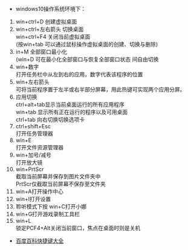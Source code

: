 * windows10操作系统环境下：
1. win+ctrl+D  创建虚拟桌面 
2. win+ctrl+左右箭头  切换桌面  
   win+ctrl+F4  关闭当前虚拟桌面  
	(按win+tab 可以通过鼠标操作虚拟桌面的创建、切换与删除)
3. in+M  全部窗口最小化  
	(win+D  可在最小化全部窗口与恢复全部窗口状态  间自由切换
4. win+数字  
    打开任务栏中从左到右的应用，数字代表该程序的位置
5. win+左右箭头  
    可将当前程序置于左半或右半部分屏幕，用此热键可实现两个应用分屏。
6. 应用切换  
	ctrl+alt+tab显示当前桌面运行的所有应用程序  
	win+tab  显示所有正在运行的程序以及可用桌面  
	ctrl+tab  向右切换切换选项卡  
7. ctrl+shift+Esc  
    打开任务管理器
8. win+E   
    打开文件资源管理器
9. win+加号/减号   
    打开放大镜
10. win+PrtScr  
    截取当前屏幕并保存到图片文件夹中  
	PrtScr仅截取当前屏幕不保存至文件夹
11. win+A打开操作中心
12. win+I打开设置
13. 聆听模式下按 win+C打开小娜
14. win+G打开游戏录制工具栏
15. win+L  
    锁定PCF4+Alt关闭当前窗口，焦点在桌面时则是关机

* [百度百科快捷键大全](https://baike.baidu.com/item/Windows%E5%BF%AB%E6%8D%B7%E9%94%AE%E5%A4%A7%E5%85%A8/407192?fr=aladdin)

